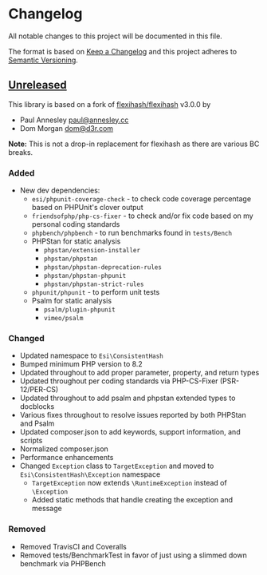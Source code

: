 # Changelog

All notable changes to this project will be documented in this file.

The format is based on [Keep a Changelog](http://keepachangelog.com/)
and this project adheres to [Semantic Versioning](http://semver.org/).


## [Unreleased]

This library is based on a fork of [flexihash/flexihash](https://github.com/pda/flexihash) v3.0.0 by
 * Paul Annesley <paul@annesley.cc>
 * Dom Morgan <dom@d3r.com> 

**Note:** This is not a drop-in replacement for flexihash as there are various BC breaks.

### Added

  * New dev dependencies:
    * `esi/phpunit-coverage-check` - to check code coverage percentage based on PHPUnit's clover output
    * `friendsofphp/php-cs-fixer`  - to check and/or fix code based on my personal coding standards
    * `phpbench/phpbench` - to run benchmarks found in `tests/Bench`
    * PHPStan for static analysis
      * `phpstan/extension-installer`
      * `phpstan/phpstan`
      * `phpstan/phpstan-deprecation-rules`
      * `phpstan/phpstan-phpunit`
      * `phpstan/phpstan-strict-rules`
    * `phpunit/phpunit` - to perform unit tests
    * Psalm for static analysis
      * `psalm/plugin-phpunit`
      * `vimeo/psalm`

### Changed

  * Updated namespace to `Esi\ConsistentHash`
  * Bumped minimum PHP version to 8.2
  * Updated throughout to add proper parameter, property, and return types
  * Updated throughout per coding standards via PHP-CS-Fixer (PSR-12/PER-CS)
  * Updated throughout to add psalm and phpstan extended types to docblocks
  * Various fixes throughout to resolve issues reported by both PHPStan and Psalm
  * Updated composer.json to add keywords, support information, and scripts
  * Normalized composer.json
  * Performance enhancements
  * Changed `Exception` class to `TargetException` and moved to `Esi\ConsistentHash\Exception` namespace
    * `TargetException` now extends `\RuntimeException` instead of `\Exception`
    * Added static methods that handle creating the exception and message

### Removed

  * Removed TravisCI and Coveralls
  * Removed tests/BenchmarkTest in favor of just using a slimmed down benchmark via PHPBench


[unreleased]: https://github.com/ericsizemore/consistent-hash/tree/main
[1.0.0]: https://github.com/ericsizemore/consistent-hash/releases/tag/1.0.0
